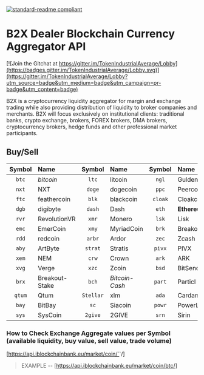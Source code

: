 [![standard-readme compliant](https://img.shields.io/badge/readme%20style-standard-brightgreen.svg?style=flat-square)](https://github.com/RichardLitt/standard-readme)

# B2X Dealer Blockchain Currency Aggregator API

[![Join the Gitchat at https://gitter.im/TokenIndustrialAverage/Lobby](https://badges.gitter.im/TokenIndustrialAverage/Lobby.svg)](https://gitter.im/TokenIndustrialAverage/Lobby?utm_source=badge&utm_medium=badge&utm_campaign=pr-badge&utm_content=badge)


B2X is a cryptocurrency liquidity aggregator for margin and exchange trading while also providing distribution of liquidity to broker companies and merchants. B2X will focus exclusively on institutional clients: traditional banks, crypto exchange, brokers, FOREX brokers, DMA brokers, cryptocurrency brokers, hedge funds and other professional market participants.


## Buy/Sell

| Symbol | Name | Symbol | Name | Symbol | Name | Symbol | Name |
|:-------:|:-----| :-----:| :----|:-----:| :----| :----:| :---| 
|`btc`  | *bitcoin* | `ltc` | litcoin | `ngl`| Gulden | `xrp`  | Ripple  |
| `nxt` | NXT   |  `doge` | dogecoin| `ppc`| Peercoin | `vtc`  | Vertcoin  | 
| `ftc`  | feathercoin | `blk` | blackcoin | `cloak`| Cloakcoin | `via`  | Viacoin  |
| `dgb`  | digibyte | `dash` | Dash | `eth`| **Ethereum** | `grs`  | Groestlcoin  |
| `rvr`  | RevolutionVR | `xmr` | Monero | `lsk`| Lisk | `waves`  | **Waves**  |
| `emc`  | EmerCoin | `xmy` | MyriadCoin | `brk`| Breakout | `etc`  | **EthereumClassic**  |
| `rdd`  | redcoin | `arbr` | Ardor | `zec`| Zcash | `nav`  | Navcoin  |
| `aby`  | ArtByte | `strat` | Stratis | `pivx`| PIVX | `rads`  | Radium  |
| `xem`  | NEM  | `crw` | Crown | `ark`| ARK | `ok`  | OkCash  |
| `xvg`  | Verge | `xzc` | Zcoin | `bsd`| BitSend | `ubq`  | Ubiq  |
| `brx`  | Breakout-Stake | `bch` | *Bitcoin-Cash* | `part`| Particl | `ptc`  | Pesetacoin  |
| `qtum`  | Qtum  | `Stellar` | xlm | `ada`| Cardano | `trx`  | TRON  |
| `bay`  | BitBay | `sc` | Siacoin | `powr`| PowerLedger | `omg`  | OmiseGO  |
| `sys`  | SysCoin | `2give` | 2GIVE | `srn`| Sirin | `pink`  | PinkCoin  |

### How to Check Exchange Aggregate values per Symbol (available liquidity, buy value, sell value, trade volume)

[https://api.iblockchainbank.eu/market/coin/`<symbol>`/]

> EXAMPLE -- [https://api.iblockchainbank.eu/market/coin/btc/]

